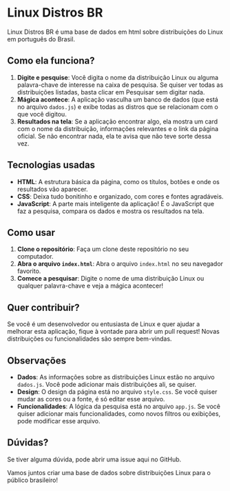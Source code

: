 # Linux Distros BR

Linux Distros BR é uma base de dados em html sobre distribuições do Linux em português do Brasil.

## Como ela funciona?

1. **Digite e pesquise**: Você digita o nome da distribuição Linux ou alguma palavra-chave de interesse na caixa de pesquisa. Se quiser ver todas as distribuições listadas, basta clicar em Pesquisar sem digitar nada.
2. **Mágica acontece**: A aplicação vasculha um banco de dados (que está no arquivo `dados.js`) e exibe todas as distros que se relacionam com o que você digitou.
3. **Resultados na tela**: Se a aplicação encontrar algo, ela mostra um card com o nome da distribuição, informações relevantes e o link da página oficial. Se não encontrar nada, ela te avisa que não teve sorte dessa vez.

## Tecnologias usadas

- **HTML**: A estrutura básica da página, como os títulos, botões e onde os resultados vão aparecer.
- **CSS**: Deixa tudo bonitinho e organizado, com cores e fontes agradáveis.
- **JavaScript**: A parte mais inteligente da aplicação! É o JavaScript que faz a pesquisa, compara os dados e mostra os resultados na tela.

## Como usar

1. **Clone o repositório**: Faça um clone deste repositório no seu computador.
2. **Abra o arquivo `index.html`**: Abra o arquivo `index.html` no seu navegador favorito.
3. **Comece a pesquisar**: Digite o nome de uma distribuição Linux ou qualquer palavra-chave e veja a mágica acontecer!

## Quer contribuir?

Se você é um desenvolvedor ou entusiasta de Linux e quer ajudar a melhorar esta aplicação, fique à vontade para abrir um pull request! Novas distribuições ou funcionalidades são sempre bem-vindas.

## Observações

- **Dados**: As informações sobre as distribuições Linux estão no arquivo `dados.js`. Você pode adicionar mais distribuições ali, se quiser.
- **Design**: O design da página está no arquivo `style.css`. Se você quiser mudar as cores ou a fonte, é só editar esse arquivo.
- **Funcionalidades**: A lógica da pesquisa está no arquivo `app.js`. Se você quiser adicionar mais funcionalidades, como novos filtros ou exibições, pode modificar esse arquivo.

## Dúvidas?

Se tiver alguma dúvida, pode abrir uma issue aqui no GitHub.

Vamos juntos criar uma base de dados sobre distribuições Linux para o público brasileiro!
